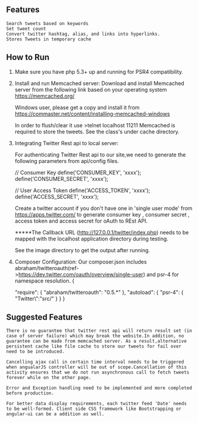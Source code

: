 Features
--------
    Search tweets based on keywords
    Set tweet count
    Convert twitter hashtag, alias, and links into hyperlinks.
    Stores Tweets in temporary cache

How to Run
-----------

1. Make sure you have php 5.3+ up and running for PSR4 compatibility.

2. Install and run Memcached server:
    Download and install Memcached server from the following link based on your operating system
    https://memcached.org/
    
    Windows user, please get a copy and install it from
    https://commaster.net/content/installing-memcached-windows
     
    In order to flush/clear it use >telnet localhost 11211
    Memcached is required to store the tweets. See the class's under cache directory.

3. Integrating Twitter Rest api to local server:

    For authenticating Twitter Rest api to our site,we need to generate the following parameters from api/config files.

    // Consumer Key
    define('CONSUMER_KEY', 'xxxx');
    define('CONSUMER_SECRET', 'xxxx');

    // User Access Token
    define('ACCESS_TOKEN', 'xxxx');
    define('ACCESS_SECRET', 'xxxx');

    Create a twitter account if you don't have one in 'single user mode' from https://apps.twitter.com/ to generate consumer key , consumer secret , access token and access secret for oAuth to REst API.

    *****The Callback URL (http://127.0.0.1/twitter/index.php) needs to be mapped with the localhost application directory during testing.

    See the image directory to get the output after running.

4. Composer Configuration:
    Our composer.json includes abraham/twitteroauth(ref->https://dev.twitter.com/oauth/overview/single-user) and psr-4 for namespace resolution.
    {
    
    "require": 
    {
        "abraham/twitteroauth": "0.5.*"
    },
    "autoload": 
    {
        "psr-4": 
        {
            "Twitter\\":"src/"
        }
    }
}

Suggested Features
----------------------

    There is no guarantee that twitter rest api will return result set (in case of server failure) which may break the website.In addition, no guarantee can be made from memcached server. As a result,alternative persistent cache like file cache to store our tweets for fail over need to be introduced.

    Cancelling ajax call in certain time interval needs to be triggered when angualarJS controller will be out of scope.Cancellation of this activity ensures that we do not run asynchronous call to fetch tweets forever while on the other page.

    Error and Exception handling need to be implemented and more completed before production.

    For better data display requirements, each twitter feed 'Date' needs to be well-formed. Client side CSS framework like Bootstrapping or angular-ui can be a addition as well.